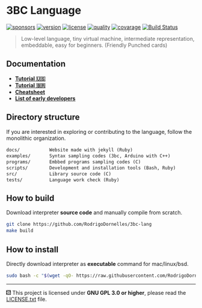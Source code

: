 3BC Language
============
[![sponsors](https://img.shields.io/github/sponsors/rodrigodornelles?color=ff69b4&logo=github)](https://github.com/sponsors/RodrigoDornelles)
[![version](https://img.shields.io/github/v/release/rodrigodornelles/3bc-lang?sort=semver&logo=github)](https://github.com/RodrigoDornelles/3bc-lang/releases)
[![license](https://img.shields.io/github/license/rodrigodornelles/3bc-lang?logo=gnu)](https://github.com/RodrigoDornelles/3bc-lang/blob/master/LICENSE.txt) 
[![quality](https://app.codacy.com/project/badge/Grade/10888eee2fbc460b8ddb7476b0aceb23)](https://www.codacy.com/gh/RodrigoDornelles/3bc-lang/dashboard?utm_source=github.com&amp;utm_medium=referral&amp;utm_content=RodrigoDornelles/3bc-lang&amp;utm_campaign=Badge_Grade)
[![covarage](https://codecov.io/gh/RodrigoDornelles/3bc-lang/branch/master/graph/badge.svg?token=FS152PL31C)](https://codecov.io/gh/RodrigoDornelles/3bc-lang)
[![Build Status](https://img.shields.io/github/checks-status/rodrigodornelles/3bc-lang/master?logo=github)](https://github.com/rodrigodornelles/3bc-lang/actions)

> Low-level language, tiny virtual machine, intermediate representation, embeddable, easy for beginners. (Friendly Punched cards)

## Documentation ##

* **[Tutorial :us:](https://3bc-lang.org/guide/tutorial-en-us)**
* **[Tutorial :brazil:](https://3bc-lang.org/guide/tutorial-pt-br)**
* **[Cheatsheet](https://3bc-lang.org/guide/cheatsheet)**
* **[List of early developers](https://3bc-lang.org/extra/early-adopters)**

## Directory structure ##

If you are interested in exploring or contributing to the language, follow the monolithic organization.

```
docs/           Website made with jekyll (Ruby)
examples/       Syntax sampling codes (3bc, Arduino with C++)
programs/       Embbed programs sampling codes (C)
scripts/        Development and installation tools (Bash, Ruby)
src/            Library source code (C)
tests/          Language work check (Ruby)
```

## How to build ##

Download interpreter **source code** and manually compile from scratch.

```BASH
git clone https://github.com/RodrigoDornelles/3bc-lang
make build
```

## How to install ##

Directly download interpreter as **executable** command for mac/linux/bsd.

```BASH
sudo bash -c "$(wget -qO- https://raw.githubusercontent.com/RodrigoDornelles/3bc-lang/master/scripts/install_vm.sh || curl -fsSL https://raw.githubusercontent.com/RodrigoDornelles/3bc-lang/master/scripts/install_vm.sh)"
```

-------------------------------------------------
![3bc lang logo](/docs/images/3bc-logo-small.png)
This project is licensed under **GNU GPL 3.0 or higher**, please read the [LICENSE.txt](LICENSE.txt) file.
